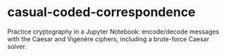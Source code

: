 # casual-coded-correspondence
Practice cryptography in a Jupyter Notebook: encode/decode messages with the Caesar and Vigenère ciphers, including a brute-force Caesar solver.
